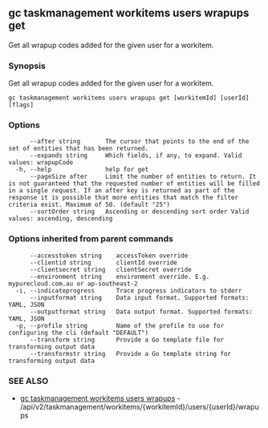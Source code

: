 ## gc taskmanagement workitems users wrapups get

Get all wrapup codes added for the given user for a workitem.

### Synopsis

Get all wrapup codes added for the given user for a workitem.

```
gc taskmanagement workitems users wrapups get [workitemId] [userId] [flags]
```

### Options

```
      --after string       The cursor that points to the end of the set of entities that has been returned.
      --expands string     Which fields, if any, to expand. Valid values: wrapupCode
  -h, --help               help for get
      --pageSize after     Limit the number of entities to return. It is not guaranteed that the requested number of entities will be filled in a single request. If an after key is returned as part of the response it is possible that more entities that match the filter criteria exist. Maximum of 50. (default "25")
      --sortOrder string   Ascending or descending sort order Valid values: ascending, descending
```

### Options inherited from parent commands

```
      --accesstoken string    accessToken override
      --clientid string       clientId override
      --clientsecret string   clientSecret override
      --environment string    environment override. E.g. mypurecloud.com.au or ap-southeast-2
  -i, --indicateprogress      Trace progress indicators to stderr
      --inputformat string    Data input format. Supported formats: YAML, JSON
      --outputformat string   Data output format. Supported formats: YAML, JSON
  -p, --profile string        Name of the profile to use for configuring the cli (default "DEFAULT")
      --transform string      Provide a Go template file for transforming output data
      --transformstr string   Provide a Go template string for transforming output data
```

### SEE ALSO

* [gc taskmanagement workitems users wrapups](gc_taskmanagement_workitems_users_wrapups.html)	 - /api/v2/taskmanagement/workitems/{workitemId}/users/{userId}/wrapups


